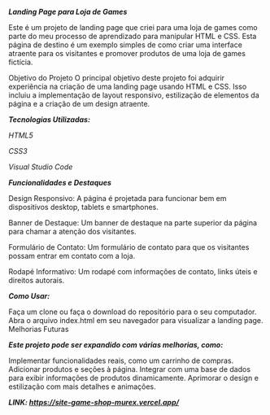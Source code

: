***Landing Page para Loja de Games***


Este é um projeto de landing page que criei para uma loja de games como parte do meu processo de aprendizado para manipular HTML e CSS. Esta página de destino é um exemplo simples de como criar uma interface atraente para os visitantes e promover produtos de uma loja de games fictícia.

Objetivo do Projeto
O principal objetivo deste projeto foi adquirir experiência na criação de uma landing page usando HTML e CSS. Isso incluiu a implementação de layout responsivo, estilização de elementos da página e a criação de um design atraente.

***Tecnologias Utilizadas:***

*HTML5*

*CSS3*

*Visual Studio Code*


***Funcionalidades e Destaques***

Design Responsivo: 
A página é projetada para funcionar bem em dispositivos desktop, tablets e smartphones.

Banner de Destaque: 
Um banner de destaque na parte superior da página para chamar a atenção dos visitantes.

Formulário de Contato: 
Um formulário de contato para que os visitantes possam entrar em contato com a loja.

Rodapé Informativo:
Um rodapé com informações de contato, links úteis e direitos autorais.

***Como Usar:***

Faça um clone ou faça o download do repositório para o seu computador.
Abra o arquivo index.html em seu navegador para visualizar a landing page.
Melhorias Futuras


***Este projeto pode ser expandido com várias melhorias, como:***

Implementar funcionalidades reais, como um carrinho de compras.
Adicionar produtos e seções à página.
Integrar com uma base de dados para exibir informações de produtos dinamicamente.
Aprimorar o design e estilização com mais detalhes e animações.


***LINK: https://site-game-shop-murex.vercel.app/***
